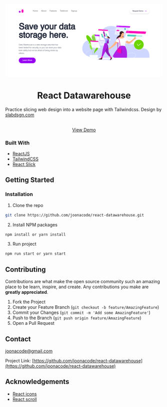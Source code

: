 <p align="center">
  <a href="https://github.com/joonacode/react-datawarehouse/">
    <img src="screenshot.png" alt="screenshot">
  </a>

  <h1 align="center">React Datawarehouse</h3>
Practice slicing web design into a website page with Tailwindcss. Design by <a href="slabdsgn.com">slabdsgn.com</a>
<br/ >
  <p align="center">
    <br />
    <a href="https://github.com/joonacode/react-datawarehouse/">View Demo</a>
  </p>
</p>

### Built With

* [ReactJS](https://reactjs.org)
* [TailwindCSS](https://tailwindcss.com)
* [React Slick](https://react-slick.neostack.com)



<!-- GETTING STARTED -->
## Getting Started

### Installation

1. Clone the repo
```sh
git clone https://github.com/joonacode/react-datawarehouse.git
```
2. Install NPM packages
```sh
npm install or yarn install
```
3. Run project
```sh
npm run start or yarn start
```

<!-- CONTRIBUTING -->
## Contributing

Contributions are what make the open source community such an amazing place to be learn, inspire, and create. Any contributions you make are **greatly appreciated**.

1. Fork the Project
2. Create your Feature Branch (`git checkout -b feature/AmazingFeature`)
3. Commit your Changes (`git commit -m 'Add some AmazingFeature'`)
4. Push to the Branch (`git push origin feature/AmazingFeature`)
5. Open a Pull Request


<!-- CONTACT -->
## Contact

joonacode@gmail.com

Project Link: [https://github.com/joonacode/react-datawarehouse](https://github.com/joonacode/react-datawarehouse)



<!-- ACKNOWLEDGEMENTS -->
## Acknowledgements
* [React icons](https://react-icons.github.io/react-icons)
* [React scroll](https://www.npmjs.com/package/react-scroll)
